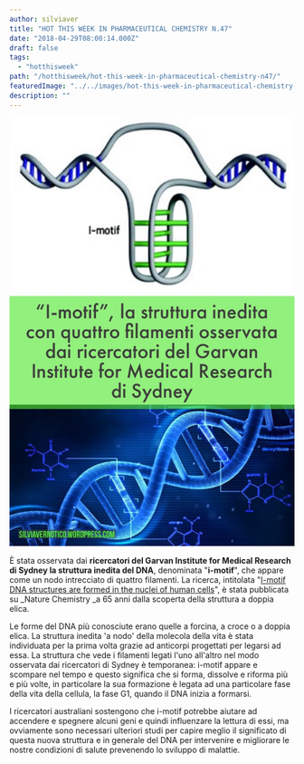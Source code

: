 ```yaml
---
author: silviaver
title: "HOT THIS WEEK IN PHARMACEUTICAL CHEMISTRY N.47"
date: "2018-04-29T08:00:14.000Z"
draft: false
tags:
  - "hotthisweek"
path: "/hotthisweek/hot-this-week-in-pharmaceutical-chemistry-n47/"
featuredImage: "../../images/hot-this-week-in-pharmaceutical-chemistry-n-47.md/img_1838.jpg"
description: ""
---
```


![IMG_1838.JPG](../../images/hot-this-week-in-pharmaceutical-chemistry-n-47.md/img_1838.jpg)

È stata osservata dai **ricercatori del Garvan Institute for Medical Research di Sydney la struttura inedita del DNA**, denominata "**i-motif**", che appare come un nodo intrecciato di quattro filamenti. La ricerca, intitolata "[I-motif DNA structures are formed in the nuclei of human cells](https://www.nature.com/articles/s41557-018-0046-3)", è stata pubblicata su \_Nature Chemistry \_a 65 anni dalla scoperta della struttura a doppia elica.

Le forme del DNA più conosciute erano quelle a forcina, a croce o a doppia elica. La struttura inedita 'a nodo' della molecola della vita è stata individuata per la prima volta grazie ad anticorpi progettati per legarsi ad essa. La struttura che vede i filamenti legati l'uno all'altro nel modo osservata dai ricercatori di Sydney è temporanea: i-motif appare e scompare nel tempo e questo significa che si forma, dissolve e riforma più e più volte, in particolare la sua formazione è legata ad una particolare fase della vita della cellula, la fase G1, quando il DNA inizia a formarsi.

I ricercatori australiani sostengono che i-motif potrebbe aiutare ad accendere e spegnere alcuni geni e quindi influenzare la lettura di essi, ma ovviamente sono necessari ulteriori studi per capire meglio il significato di questa nuova struttura e in generale del DNA per intervenire e migliorare le nostre condizioni di salute prevenendo lo sviluppo di malattie.
